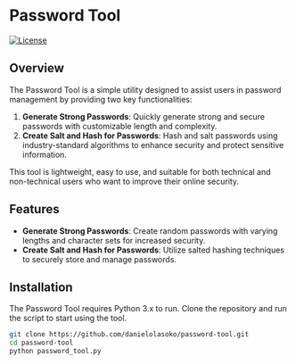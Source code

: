 # Password Tool

[![License](https://img.shields.io/badge/license-MIT-blue.svg)](https://opensource.org/licenses/MIT)

## Overview

The Password Tool is a simple utility designed to assist users in password management by providing two key functionalities:
1. **Generate Strong Passwords**: Quickly generate strong and secure passwords with customizable length and complexity.
2. **Create Salt and Hash for Passwords**: Hash and salt passwords using industry-standard algorithms to enhance security and protect sensitive information.

This tool is lightweight, easy to use, and suitable for both technical and non-technical users who want to improve their online security.

## Features

- **Generate Strong Passwords**: Create random passwords with varying lengths and character sets for increased security.
- **Create Salt and Hash for Passwords**: Utilize salted hashing techniques to securely store and manage passwords.

## Installation

The Password Tool requires Python 3.x to run. Clone the repository and run the script to start using the tool.

```bash
git clone https://github.com/danielolasoko/password-tool.git
cd password-tool
python password_tool.py
